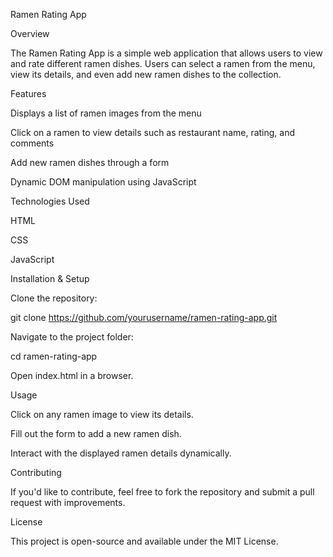 Ramen Rating App

Overview

The Ramen Rating App is a simple web application that allows users to view and rate different ramen dishes. Users can select a ramen from the menu, view its details, and even add new ramen dishes to the collection.

Features

Displays a list of ramen images from the menu

Click on a ramen to view details such as restaurant name, rating, and comments

Add new ramen dishes through a form

Dynamic DOM manipulation using JavaScript

Technologies Used

HTML

CSS

JavaScript

Installation & Setup

Clone the repository:

git clone https://github.com/yourusername/ramen-rating-app.git

Navigate to the project folder:

cd ramen-rating-app

Open index.html in a browser.

Usage

Click on any ramen image to view its details.

Fill out the form to add a new ramen dish.

Interact with the displayed ramen details dynamically.

Contributing

If you'd like to contribute, feel free to fork the repository and submit a pull request with improvements.

License

This project is open-source and available under the MIT License.

